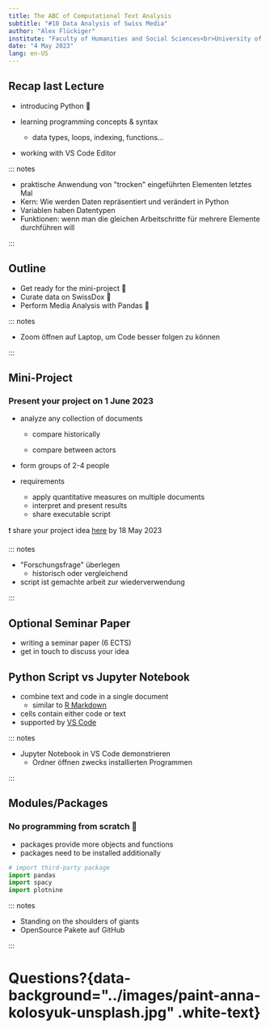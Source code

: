 ```yaml
---
title: The ABC of Computational Text Analysis
subtitle: "#10 Data Analysis of Swiss Media"
author: "Alex Flückiger"
institute: "Faculty of Humanities and Social Sciences<br>University of Lucerne" 
date: "4 May 2023"
lang: en-US
---
```




## Recap last Lecture

- introducing Python :snake:

- learning programming concepts & syntax
  - data types, loops, indexing, functions...
- working with VS Code Editor

::: notes

- praktische Anwendung von "trocken" eingeführten Elementen letztes Mal
- Kern: Wie werden Daten repräsentiert und verändert in Python
- Variablen haben Datentypen
- Funktionen: wenn man die gleichen Arbeitschritte für mehrere Elemente durchführen will

:::

## Outline

- Get ready for the mini-project :memo:
- Curate data on SwissDox :newspaper:
- Perform Media Analysis with Pandas :panda_face:



::: notes

- Zoom öffnen auf Laptop, um Code besser folgen zu können

:::

## Mini-Project

### Present your project on 1 June 2023

- analyze any collection of documents

  - compare historically

  - compare between actors
- form groups of 2-4 people
- requirements
  - apply quantitative measures on multiple documents
  - interpret and present results
  - share executable script



:exclamation: share your project idea [here](https://docs.google.com/spreadsheets/d/1okuYtiMeASZzenn-VADvg1i6mWqVNsOaskuiHP-sTVc/edit?usp=sharing) by 18 May 2023

::: notes

- "Forschungsfrage" überlegen
  - historisch oder vergleichend
- script ist gemachte arbeit zur wiederverwendung

:::



## Optional Seminar Paper

- writing a seminar paper (6 ECTS)
- get in touch to discuss your idea

## Python Script vs Jupyter Notebook

- combine text and code in a single document
  - similar to [R Markdown](https://rmarkdown.rstudio.com/)
- cells contain either code or text
- supported by [VS Code](https://code.visualstudio.com/docs/datascience/jupyter-notebooks)



::: notes

- Jupyter Notebook in VS Code demonstrieren
  - Ordner öffnen zwecks installierten Programmen 


:::

## Modules/Packages

### No programming from scratch :tada:

- packages provide more objects and functions
- packages need to be installed additionally

```python
# import third-party package
import pandas
import spacy
import plotnine
```



::: notes

- Standing on the shoulders of giants
- OpenSource Pakete auf GitHub

:::



# Questions?{data-background="../images/paint-anna-kolosyuk-unsplash.jpg" .white-text}

## 

